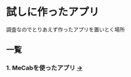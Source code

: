 # 試しに作ったアプリ
調査なのでとりあえず作ったアプリを置いとく場所

## 一覧
### 1. MeCabを使ったアプリ [→](https://github.com/urchin-hat/my_trash_apps/tree/master/MeCabSampleApp)
